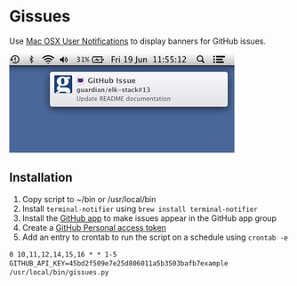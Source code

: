 
# Gissues

Use [Mac OSX User Notifications](https://support.apple.com/en-gb/HT204079) to display banners for GitHub issues.

![notification](/GitHub/docs/images/github-notification.png?raw=true)

Installation
------------

1. Copy script to ~/bin or /usr/local/bin
2. Install `terminal-notifier` using `brew install terminal-notifier`
3. Install the [GitHub app](https://mac.github.com/) to make issues appear in the GitHub app group
4. Create a [GitHub Personal access token](https://github.com/settings/tokens)
5. Add an entry to crontab to run the script on a schedule using `crontab -e`

```
0 10,11,12,14,15,16 * * 1-5 GITHUB_API_KEY=45bd2f509e7e25d806011a5b3503bafb7example /usr/local/bin/gissues.py

```